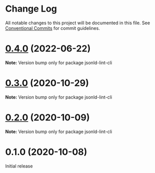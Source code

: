 # Change Log

All notable changes to this project will be documented in this file.
See [Conventional Commits](https://conventionalcommits.org) for commit guidelines.

# [0.4.0](https://github.com/mattrglobal/jsonld-lint/compare/jsonld-lint-cli@0.3.0...jsonld-lint-cli@0.4.0) (2022-06-22)

**Note:** Version bump only for package jsonld-lint-cli

# [0.3.0](https://github.com/mattrglobal/jsonld-lint/compare/jsonld-lint-cli@0.2.0...jsonld-lint-cli@0.3.0) (2020-10-29)

**Note:** Version bump only for package jsonld-lint-cli

# [0.2.0](https://github.com/mattrglobal/jsonld-lint/compare/jsonld-lint-cli@0.1.0...jsonld-lint-cli@0.2.0) (2020-10-09)

**Note:** Version bump only for package jsonld-lint-cli

# 0.1.0 (2020-10-08)

Initial release
